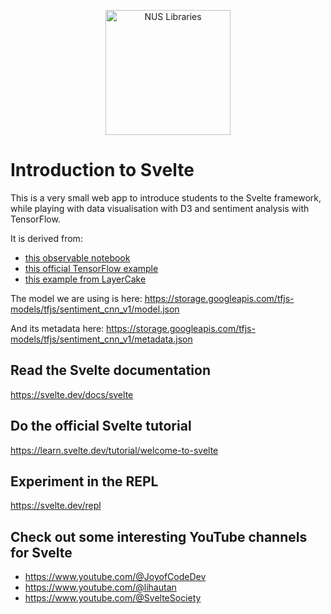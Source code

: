 <p align="center">
  <a href="https://nus.edu.sg/nuslibraries">
    <img alt="NUS Libraries" src="public/NUSL_logo.png" width="200" alt="NUS Libraries logo"/>
  </a>
</p>

# Introduction to Svelte

This is a very small web app to introduce students to the Svelte framework, while playing with data visualisation with D3 and sentiment analysis with TensorFlow.

It is derived from:

- [this observable notebook](https://observablehq.com/@jashkenas/sentiment-analysis-with-tensorflow-js)
- [this official TensorFlow example](https://github.com/tensorflow/tfjs-examples/tree/master/sentiment)
- [this example from LayerCake](https://layercake.graphics/example/Line)

The model we are using is here: https://storage.googleapis.com/tfjs-models/tfjs/sentiment_cnn_v1/model.json

And its metadata here: https://storage.googleapis.com/tfjs-models/tfjs/sentiment_cnn_v1/metadata.json

## Read the Svelte documentation

https://svelte.dev/docs/svelte

## Do the official Svelte tutorial

https://learn.svelte.dev/tutorial/welcome-to-svelte

## Experiment in the REPL

https://svelte.dev/repl

## Check out some interesting YouTube channels for Svelte

- https://www.youtube.com/@JoyofCodeDev
- https://www.youtube.com/@lihautan
- https://www.youtube.com/@SvelteSociety
